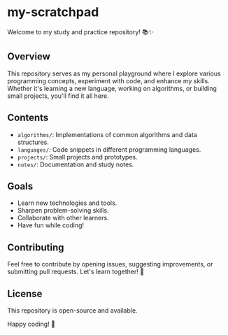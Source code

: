 # my-scratchpad
Welcome to my study and practice repository! 📚✨

## Overview

This repository serves as my personal playground where I explore various programming concepts, experiment with code, and enhance my skills. Whether it's learning a new language, working on algorithms, or building small projects, you'll find it all here.

## Contents

- `algorithms/`: Implementations of common algorithms and data structures.
- `languages/`: Code snippets in different programming languages.
- `projects/`: Small projects and prototypes.
- `notes/`: Documentation and study notes.

## Goals

- Learn new technologies and tools.
- Sharpen problem-solving skills.
- Collaborate with other learners.
- Have fun while coding!

## Contributing

Feel free to contribute by opening issues, suggesting improvements, or submitting pull requests. Let's learn together! 🤝

## License

This repository is open-source and available.

Happy coding! 🚀
